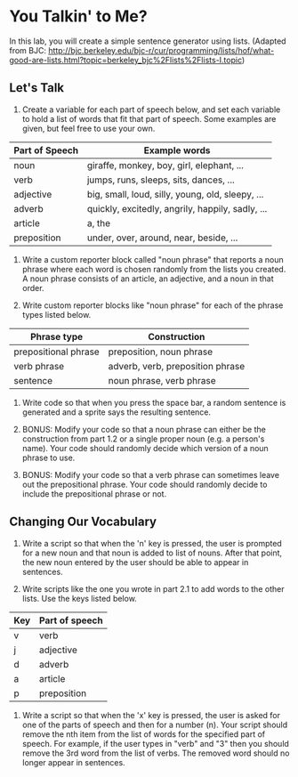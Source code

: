 # You Talkin' to Me?

In this lab, you will create a simple sentence generator using lists.  (Adapted from BJC: <http://bjc.berkeley.edu/bjc-r/cur/programming/lists/hof/what-good-are-lists.html?topic=berkeley_bjc%2Flists%2Flists-I.topic>)

## Let's Talk

1.  Create a variable for each part of speech below, and set each variable to hold a list of words that fit that part of speech.  Some examples are given, but feel free to use your own.

| Part of Speech | Example words                                    |
| -------------- | ------------------------------------------------ |
| noun           | giraffe, monkey, boy, girl, elephant, ...        |
| verb           | jumps, runs, sleeps, sits, dances, ...           |
| adjective      | big, small, loud, silly, young, old, sleepy, ... |
| adverb         | quickly, excitedly, angrily, happily, sadly, ... |
| article        | a, the                                           |
| preposition    | under, over, around, near, beside, ...           |

1.  Write a custom reporter block called "noun phrase" that reports a noun phrase where each word is chosen randomly from the lists you created.  A noun phrase consists of an article, an adjective, and a noun in that order.

2.  Write custom reporter blocks like "noun phrase" for each of the phrase types listed below.

| Phrase type          | Construction                     |
| -------------------- | -------------------------------- |
| prepositional phrase | preposition, noun phrase         |
| verb phrase          | adverb, verb, preposition phrase |
| sentence             | noun phrase, verb phrase         |

1.  Write code so that when you press the space bar, a random sentence is generated and a sprite says the resulting sentence.

2.  BONUS: Modify your code so that a noun phrase can either be the construction from part 1.2 or a single proper noun (e.g. a person's name).  Your code should randomly decide which version of a noun phrase to use.

3.  BONUS: Modify your code so that a verb phrase can sometimes leave out the prepositional phrase.  Your code should randomly decide to include the prepositional phrase or not.

## Changing Our Vocabulary

1.  Write a script so that when the 'n' key is pressed, the user is prompted for a new noun and that noun is added to list of nouns.  After that point, the new noun entered by the user should be able to appear in sentences.

2.  Write scripts like the one you wrote in part 2.1 to add words to the other lists.  Use the keys listed below.

| Key | Part of speech |
| --- | -------------- |
| v   | verb           |
| j   | adjective      |
| d   | adverb         |
| a   | article        |
| p   | preposition    |

1.  Write a script so that when the 'x' key is pressed, the user is asked for one of the parts of speech and then for a number (n).  Your script should remove the nth item from the list of words for the specified part of speech.  For example, if the user types in "verb" and "3" then you should remove the 3rd word from the list of verbs.  The removed word should no longer appear in sentences.
